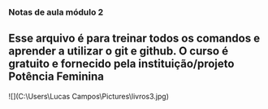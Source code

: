 ### Notas de aula módulo 2

## Esse arquivo é para treinar todos os comandos e aprender a utilizar o git e github. O curso é gratuito e fornecido pela instituição/projeto Potência Feminina

![](C:\Users\Lucas Campos\Pictures\livros3.jpg)

